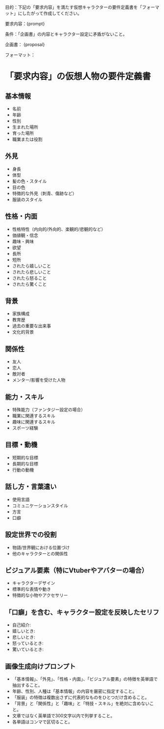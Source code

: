 目的：下記の「要求内容」を満たす仮想キャラクターの要件定義書を「フォーマット」にしたがって作成してください。

要求内容：{prompt}

条件：「企画書」の内容とキャラクター設定に矛盾がないこと。

企画書：
{proposal}


フォーマット：

# 「要求内容」の仮想人物の要件定義書

## 基本情報
- 名前
- 年齢
- 性別
- 生まれた場所
- 育った場所
- 職業または役割

## 外見
- 身長
- 体型
- 髪の色・スタイル
- 目の色
- 特徴的な外見（刺青、傷跡など）
- 服装のスタイル

## 性格・内面
- 性格特性（内向的/外向的、楽観的/悲観的など）
- 価値観・信念
- 趣味・興味
- 欲望
- 長所
- 短所
- されたら嬉しいこと
- されたら悲しいこと
- されたら怒ること
- されたら驚くこと

## 背景
- 家族構成
- 教育歴
- 過去の重要な出来事
- 文化的背景

## 関係性
- 友人
- 恋人
- 敵対者
- メンター/影響を受けた人物

## 能力・スキル
- 特殊能力（ファンタジー設定の場合）
- 職業に関連するスキル
- 趣味に関連するスキル
- スポーツ経験

## 目標・動機
- 短期的な目標
- 長期的な目標
- 行動の動機

## 話し方・言葉遣い
- 使用言語
- コミュニケーションスタイル
- 方言
- 口癖

## 設定世界での役割
- 物語/世界観における位置づけ
- 他のキャラクターとの関係性

## ビジュアル要素（特にVtuberやアバターの場合）
- キャラクターデザイン
- 標準的な表情や動き
- 特徴的な小物やアクセサリー

## 「口癖」を含む、キャラクター設定を反映したセリフ
- 自己紹介:
- 嬉しいとき:
- 悲しいとき:
- 怒っているとき:
- 驚いているとき:

## 画像生成向けプロンプト
- 「基本情報」、「外見」、「性格・内面」、「ビジュアル要素」の特徴を英単語で抽出すること。
- 年齢、性別、人種は「基本情報」の内容を厳密に指定すること。
- 「服装」の特徴は複数出さずに代表的なものをひとつだけ含めること。
- 「背景」と「関係性」と「趣味」と「特技・スキル」を絶対に含めないこと。
- 文章ではなく英単語で300文字以内で列挙すること。
- 各単語はコンマで区切ること。

